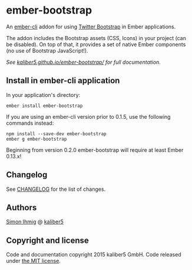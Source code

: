 # ember-bootstrap

An [ember-cli](http://www.ember-cli.com) addon for using [Twitter Bootstrap](http://getbootstrap.com/) in Ember applications.

The addon includes the Bootstrap assets (CSS, Icons) in your project (can be disabled). On top of that, it provides a set of native Ember components (no use of Bootstrap JavaScript!).</p>

*See [kaliber5.github.io/ember-bootstrap/](http://kaliber5.github.io/ember-bootstrap/) for full documentation.*

## Install in ember-cli application

In your application's directory:

    ember install ember-bootstrap
    
If you are using an ember-cli version prior to 0.1.5, use the following commands instead:    
    
    npm install --save-dev ember-bootstrap
    ember g ember-bootstrap
    
Beginning from version 0.2.0 ember-bootstrap will require at least Ember 0.13.x!    

## Changelog

See [CHANGELOG](CHANGELOG.md) for the list of changes.

## Authors

[Simon Ihmig](https://github.com/simonihmig) @ [kaliber5](http://www.kaliber5.de)

## Copyright and license

Code and documentation copyright 2015 kaliber5 GmbH. Code released under [the MIT license](LICENSE.md).
